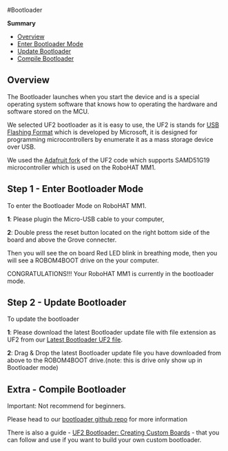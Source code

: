 #Bootloader

**Summary**

* [Overview](#overview)
* [Enter Bootloader Mode](#enter-bootloader-mode)
* [Update Bootloader](#update-bootloader)
* [Compile Bootloader](#install-bootloader)

## Overview

The Bootloader launches when you start the device and is a special operating system software that knows how to operating the hardware and software stored on the MCU.

We selected UF2 bootloader as it is easy to use, the UF2 is stands for [USB Flashing Format](https://github.com/Microsoft/uf2) which is developed by Microsoft, it is designed for programming microcontrollers by enumerate it as a mass storage device over USB.

We used the [Adafruit fork](https://github.com/adafruit/uf2-samdx1/) of the UF2 code which supports SAMD51G19 microcontroller which is used on the RoboHAT MM1.

## Step 1 - Enter Bootloader Mode

To enter the Bootloader Mode on RoboHAT MM1.

**1**: Please plugin the Micro-USB cable to your computer,

**2**: Double press the reset button located on the right bottom side of the board and above the Grove connecter.

Then you will see the on board Red LED blink in breathing mode, then you will see a ROBOM4BOOT drive on the your computer.

CONGRATULATIONS!!! Your RoboHAT MM1 is currently in the bootloader mode.

## Step 2 - Update Bootloader

To update the bootloader

**1**: Please download the latest Bootloader update file with file extension as UF2 from our [Latest Bootloader UF2 file](https://circuitpython.org/board/robohatmm1_m4/).

**2**: Drag & Drop the latest Bootloader update file you have downloaded from above to the ROBOM4BOOT drive.(note: this is drive only show up in Bootloader mode)


## Extra - Compile Bootloader

Important: Not recommend for beginners.

Please head to our [bootloader github repo](https://github.com/robotics-masters/mm1-hat-bootloader) for more information

There is also a guide - [UF2 Bootloader: Creating Custom Boards](https://www.hackster.io/wallarug/uf2-bootloader-creating-custom-boards-c9620c) - that you can follow and use if you want to build your own custom bootloader.